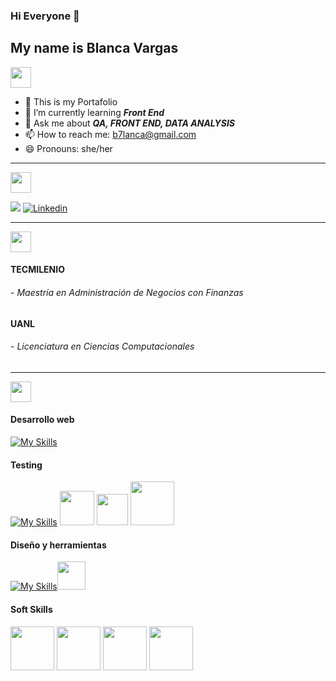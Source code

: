 ### Hi Everyone  👋

## My name is Blanca Vargas


<img src="https://img.shields.io/badge/-About%20me-blue" height="33">


  - 🤔  This is my Portafolio
  - 🌱 I’m currently learning ***Front End***
  - 💬 Ask me about ***QA, FRONT END, DATA ANALYSIS***
  - 📫 How to reach me: b7lanca@gmail.com
  - 😄 Pronouns: she/her
  
------------
<img src="https://img.shields.io/badge/-Social%20Media-blue" height="33">



<a href="mailto:b7lanca@gmail.com"><img src="https://img.shields.io/badge/Gmail-D14836?style=for-the-badge&logo=gmail&logoColor=white"/></a>
<a href="https://www.linkedin.com/in/blanca-v-3098058a/" target="_blank"><img src="https://img.shields.io/badge/Linkedin-007785?style=for-the-badge&logo=linkedin&logoColor=white" alt="Linkedin"></a>


------------

<img src="https://img.shields.io/badge/-Estudios%20-blue" height="33">

#### TECMILENIO
######  - Maestría en Administración de Negocios con Finanzas

#### UANL 
######  - Licenciatura en Ciencias Computacionales

------------
<img src="https://img.shields.io/badge/-Softwer%20-blue" height="33">

#### Desarrollo web
[![My Skills](https://skillicons.dev/icons?i=html,css,js,bootstrap,vscode)](https://skillicons.dev)

#### Testing
[![My Skills](https://skillicons.dev/icons?i=postman,mysql,selenium&perline,azure)](https://skillicons.dev) <img height="55" src="https://clipground.com/images/jira-logo-clipart-2.png" > <img height="50" src="https://i.imgur.com/yr11S8M.png" > <img width="70" src="https://www.inclusionhub.com/hubfs/resource%20logos/Accessibility%20Scanner%20Logomark.png">

#### Diseño y herramientas
[![My Skills](https://skillicons.dev/icons?i=figma,git,github,ai&perline)](https://skillicons.dev)<img height="45" src="https://th.bing.com/th/id/OIP.k4jExD7SQvt45d73lj1HsAHaHa?pid=ImgDet&w=4088&h=4088&rs=1">

#### Soft Skills
<img height="70" src="https://www.anglocolombiano.edu.co/images/SER/inclusion.png"> <img height="70" src="https://icon-library.com/images/listen-icon-png/listen-icon-png-17.jpg">  <img height="70" src="https://mla-s1-p.mlstatic.com/874078-MLA25637741649_062017-F.jpg"> <img height="70" src="https://thumbs.dreamstime.com/b/elija-resolver-o-continuar-los-conflictos-resoluci%C3%B3n-de-conflicto-31864653.jpg">
